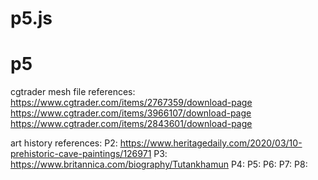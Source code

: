 # p5.js
# p5
cgtrader mesh file references:
https://www.cgtrader.com/items/2767359/download-page
https://www.cgtrader.com/items/3966107/download-page
https://www.cgtrader.com/items/2843601/download-page


art history references:
P2: https://www.heritagedaily.com/2020/03/10-prehistoric-cave-paintings/126971
P3: https://www.britannica.com/biography/Tutankhamun
P4:
P5:
P6:
P7:
P8:
